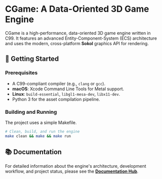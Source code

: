 # CGame: A Data-Oriented 3D Game Engine

CGame is a high-performance, data-oriented 3D game engine written in C99. It features an advanced Entity-Component-System (ECS) architecture and uses the modern, cross-platform **Sokol** graphics API for rendering.

## 🚀 Getting Started

### Prerequisites

- A C99-compliant compiler (e.g., `clang` or `gcc`).
- **macOS**: Xcode Command Line Tools for Metal support.
- **Linux**: `build-essential`, `libgl1-mesa-dev`, `libx11-dev`.
- Python 3 for the asset compilation pipeline.

### Building and Running

The project uses a simple Makefile.

```bash
# Clean, build, and run the engine
make clean && make && make run
```

## 📚 Documentation

For detailed information about the engine's architecture, development workflow, and project status, please see the **[Documentation Hub](./docs/README.md)**.
